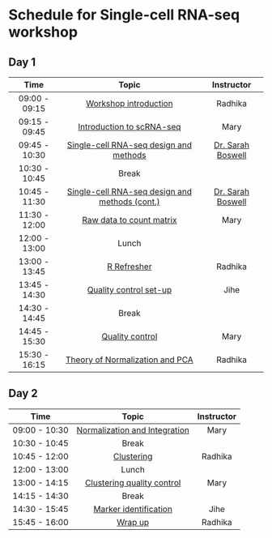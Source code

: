 # Schedule for Single-cell RNA-seq workshop

## Day 1

| Time |  Topic  | Instructor |
|:-----------:|:----------:|:--------:|
| 09:00 - 09:15 | [Workshop introduction](../slides/Intro_to_workshop.pdf) | Radhika
| 09:15 - 09:45 | [Introduction to scRNA-seq](../lessons/01_intro_to_scRNA-seq.md) | Mary
| 09:45 - 10:30 | [Single-cell RNA-seq design and methods](../slides/Single_Cell_Nov_12_02_19_SB.pdf) | [Dr. Sarah Boswell](https://scholar.harvard.edu/saboswell) |
| 10:30 - 10:45 | Break | |
| 10:45 - 11:30 | [Single-cell RNA-seq design and methods (cont.)](../slides/Single_Cell_Nov_12_02_19_SAB.pdf) | [Dr. Sarah Boswell](https://scholar.harvard.edu/saboswell) |
| 11:30 - 12:00 | [Raw data to count matrix](../lessons/02_SC_generation_of_count_matrix.md) | Mary |
| 12:00 - 13:00 | Lunch | |
| 13:00 - 13:45 | [R Refresher](https://hbctraining.github.io/DGE_workshop_salmon/lessons/R_refresher.html) | Radhika |
| 13:45 - 14:30 | [Quality control set-up](../lessons/03_SC_quality_control-setup.md) | Jihe |
| 14:30 - 14:45 | Break | |
| 14:45 - 15:30 | [Quality control](../lessons/04_SC_quality_control.md) | Mary |
| 15:30 - 16:15 | [Theory of Normalization and PCA](../lessons/05_normalization_and_PCA.md) | Radhika |

## Day 2

| Time |  Topic  | Instructor |
|:-----------:|:----------:|:--------:|
| 09:00 - 10:30 | [Normalization and Integration](../lessons/06_SC_SCT_and_integration.md) | Mary |
| 10:30 - 10:45 | Break | |
| 10:45 - 12:00 | [Clustering](../lessons/07_SC_clustering_cells_SCT.md) | Radhika |
| 12:00 - 13:00 | Lunch | |
| 13:00 - 14:15 | [Clustering quality control](../lessons/08_SC_clustering_quality_control.md) | Mary |
| 14:15 - 14:30 | Break | |
| 14:30 - 15:45 | [Marker identification](../lessons/09_merged_SC_marker_identification.md) | Jihe |
| 15:45 - 16:00 | [Wrap up](../slides/Workshop_wrapup.pdf) | Radhika |
